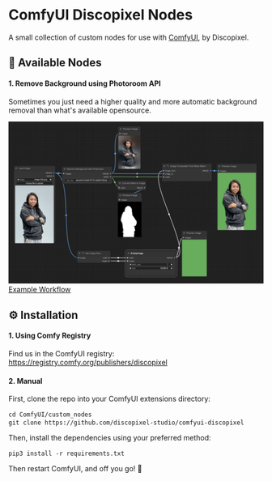 # ComfyUI Discopixel Nodes

A small collection of custom nodes for use with [ComfyUI](https://github.com/comfyanonymous/ComfyUI), by Discopixel.

## 🔌 Available Nodes

#### 1. Remove Background using Photoroom API

Sometimes you just need a higher quality and more automatic background removal than what's available opensource.

![Screenshot of Example Workflow](example_workflow.png)
[Example Workflow](example_workflow.json)

## ⚙️ Installation

#### 1. Using Comfy Registry

Find us in the ComfyUI registry: https://registry.comfy.org/publishers/discopixel

#### 2. Manual

First, clone the repo into your ComfyUI extensions directory:

```
cd ComfyUI/custom_nodes
git clone https://github.com/discopixel-studio/comfyui-discopixel
```

Then, install the dependencies using your preferred method:

```
pip3 install -r requirements.txt
```

Then restart ComfyUI, and off you go! 🚀
